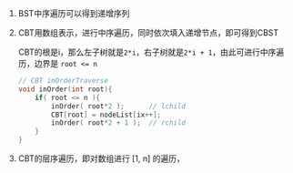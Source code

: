 1.  BST中序遍历可以得到递增序列

2.  CBT用数组表示，进行中序遍历，同时依次填入递增节点，即可得到CBST

	CBT的根是i，那么左子树就是`2*i`，右子树就是`2*i + 1`，由此可进行中序遍历，边界是 `root <= n`

	```cpp
	// CBT inOrderTraverse
	void inOrder(int root){
		if( root <= n ){
			inOrder( root*2 );		// lchild
			CBT[root] = nodeList[ix++];
			inOrder( root*2 + 1 );	// rchild
		}
	}
	```

3.	CBT的层序遍历，即对数组进行 [1, n] 的遍历，
